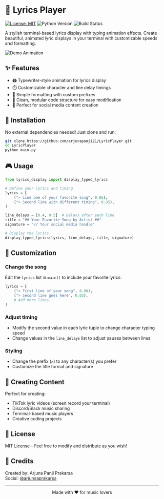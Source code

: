 # 🎵 Lyrics Player

[![License: MIT](https://img.shields.io/badge/License-MIT-yellow.svg)](https://opensource.org/licenses/MIT)
![Python Version](https://img.shields.io/badge/python-3.6%2B-blue)
![Build Status](https://img.shields.io/badge/build-passing-brightgreen)

A stylish terminal-based lyrics display with typing animation effects. Create beautiful, animated lyric displays in your terminal with customizable speeds and formatting.

![Demo Animation](https://via.placeholder.com/650x300?text=Lyrics+Player+Demo)

## ✨ Features

- 🖨️ Typewriter-style animation for lyrics display
- ⏱️ Customizable character and line delay timings
- 🎨 Simple formatting with custom prefixes
- 🔄 Clean, modular code structure for easy modification
- 📱 Perfect for social media content creation

## 🚀 Installation

No external dependencies needed! Just clone and run:

```bash
git clone https://github.com/arjunapanji21/LyricPlayer.git
cd LyricPlayer
python main.py
```

## 🎮 Usage

```python
from lyrics_display import display_typed_lyrics

# Define your lyrics and timing
lyrics = [
    ("> Line one of your favorite song", 0.06),
    ("> Second line with different timing", 0.05),
]

line_delays = [0.4, 0.5]  # Delays after each line
title = "## Your Favorite Song by Artist ##"
signature = "// Your social media handle"

# Display the lyrics
display_typed_lyrics(lyrics, line_delays, title, signature)
```

## 🔧 Customization

### Change the song
Edit the `lyrics` list in `main()` to include your favorite lyrics:

```python
lyrics = [
    ("> First line of your song", 0.06),
    ("> Second line goes here", 0.05),
    # Add more lines...
]
```

### Adjust timing
- Modify the second value in each lyric tuple to change character typing speed
- Change values in the `line_delays` list to adjust pauses between lines

### Styling
- Change the prefix (`>`) to any character(s) you prefer
- Customize the title format and signature

## 📝 Creating Content

Perfect for creating:
- TikTok lyric videos (screen record your terminal)
- Discord/Slack music sharing
- Terminal-based music players
- Creative coding projects

## 📜 License

MIT License - Feel free to modify and distribute as you wish!

## 🙌 Credits

Created by: Arjuna Panji Prakarsa  
Social: [@arjunaaprakarsa](https://tiktok.com/@arjunaaprakarsa)

---

<p align="center">Made with ❤️ for music lovers</p>